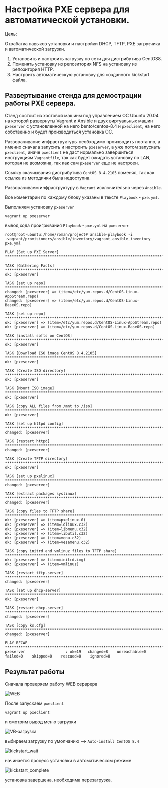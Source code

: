 # Настройка PXE сервера для автоматической установки.

Цель:

Отрабатка навыков установки и настройки DHCP, TFTP, PXE загрузчика и автоматической загрузки.

1) Установить и настроить загрузку по сети для дистрибутива CentOS8.
2) Поменять установку из репозитория NFS на установку из репозитория HTTP.
3) Настроить автоматическую установку для созданного kickstart файла.

## Развертывание стенда для демострации работы PXE сервера.

Стэнд состоит из хостовой машины под управлением ОС Ubuntu 20.04 на которой развернуты Vagrant и Ansible и двух виртуальных машин `pxeserver` с установленной на него bento/centos-8.4 и `pxeclient`, на него собственно и будет производиться установка ОС.

Разворачивание инфраструктуры необходимо производить поэтапно, а именно сначала запусить и настроить `pxeserver`, а уже потом запускать `pxeclient`, иначе `pxeclient` не даст нормально завершиться инструкциям `Vagrantfile`, так как будет ожидать установку по LAN, которая не возможна, так как сам `pxeserver` еще не настроен.

Ссылку скачиывания дистрибутива `CentOS 8.4.2105` поменял, так как ссылка из методички была недоступна.

Разворачиваем инфраструктуру в `Vagrant` исключительно через `Ansible`.

Все коментарии по каждому блоку указаны в тексте `Playbook` - `pxe.yml`.


Выполняем установку `pxeserver`

```
vagrant up pxeserver
```
вывод хода проигрывания `Playbook` - `pxe.yml` на `pxeserver`

```
root@root-ubuntu:/home/roman/project# ansible-playbook -i .vagrant/provisioners/ansible/inventory/vagrant_ansible_inventory pxe.yml

PLAY [Set up PXE Server] **********************************************************************************************************************************************************************************

TASK [Gathering Facts] ************************************************************************************************************************************************************************************
ok: [pxeserver]

TASK [set up repo] ****************************************************************************************************************************************************************************************
changed: [pxeserver] => (item=/etc/yum.repos.d/CentOS-Linux-AppStream.repo)
changed: [pxeserver] => (item=/etc/yum.repos.d/CentOS-Linux-BaseOS.repo)

TASK [set up repo] ****************************************************************************************************************************************************************************************
ok: [pxeserver] => (item=/etc/yum.repos.d/CentOS-Linux-AppStream.repo)
ok: [pxeserver] => (item=/etc/yum.repos.d/CentOS-Linux-BaseOS.repo)

TASK [install softs on CentOS] ****************************************************************************************************************************************************************************
ok: [pxeserver]

TASK [Download ISO image CentOS 8.4.2105] *****************************************************************************************************************************************************************
ok: [pxeserver]

TASK [Create ISO directory] *******************************************************************************************************************************************************************************
ok: [pxeserver]

TASK [Mount ISO image] ************************************************************************************************************************************************************************************
ok: [pxeserver]

TASK [copy ALL files from /mnt to /iso] *******************************************************************************************************************************************************************
ok: [pxeserver]

TASK [set up httpd config] ********************************************************************************************************************************************************************************
changed: [pxeserver]

TASK [restart httpd] **************************************************************************************************************************************************************************************
changed: [pxeserver]

TASK [Create TFTP directory] ******************************************************************************************************************************************************************************
ok: [pxeserver]

TASK [set up pxelinux] ************************************************************************************************************************************************************************************
changed: [pxeserver]

TASK [extract packages syslinux] **************************************************************************************************************************************************************************
changed: [pxeserver]

TASK [copy files to TFTP share] ***************************************************************************************************************************************************************************
ok: [pxeserver] => (item=pxelinux.0)
ok: [pxeserver] => (item=ldlinux.c32)
ok: [pxeserver] => (item=libmenu.c32)
ok: [pxeserver] => (item=libutil.c32)
ok: [pxeserver] => (item=menu.c32)
ok: [pxeserver] => (item=vesamenu.c32)

TASK [copy initrd and vmlinuz files to TFTP share] ********************************************************************************************************************************************************
ok: [pxeserver] => (item=initrd.img)
ok: [pxeserver] => (item=vmlinuz)

TASK [restart tftp-server] ********************************************************************************************************************************************************************************
changed: [pxeserver]

TASK [set up dhcp-server] *********************************************************************************************************************************************************************************
ok: [pxeserver]

TASK [restart dhcp-server] ********************************************************************************************************************************************************************************
changed: [pxeserver]

TASK [copy ks.cfg] ****************************************************************************************************************************************************************************************
changed: [pxeserver]

PLAY RECAP ************************************************************************************************************************************************************************************************
pxeserver                  : ok=19   changed=8    unreachable=0    failed=0    skipped=0    rescued=0    ignored=0   
```

## Результат работы

Сначала проверяем работу WEB серврера

![WEB](https://user-images.githubusercontent.com/114483769/235338978-e18218eb-81da-4c0d-a498-d61a8b82fa33.png)


После запускаем `pxeclient`

```
vagrant up pxeclient
```
и смотрим вывод меню загрузки

![VB-загрузка](https://user-images.githubusercontent.com/114483769/235338985-79164fa8-52cc-42c2-83f3-6e4a6d58e653.png)

выбираем загрузку по умолчанию --> `Auto-install CentOS 8.4`

![kickstart_wait](https://user-images.githubusercontent.com/114483769/235338998-61a2a277-71d2-4911-a82d-c17f7563d238.png)

начинается процесс установки в автоматическом режиме

![kickstart_complete](https://user-images.githubusercontent.com/114483769/235339004-730edf4a-5245-4544-919f-548d0782f78c.png)

установка завершена, необходима перезагрузка.
